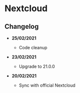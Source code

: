 # Nextcloud

## Changelog

- **25/02/2021**
	- Code cleanup

- **23/02/2021**
	- Upgrade to 21.0.0

- **20/02/2021**
	- Sync with official Nextcloud
